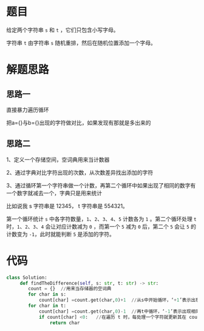 # 题目

给定两个字符串 `s` 和 `t` ，它们只包含小写字母。

字符串 `t` 由字符串 `s` 随机重排，然后在随机位置添加一个字母。

# 解题思路

## 思路一

直接暴力遍历循环

把a={}与b={}出现的字符做对比，如果发现有那就是多出来的

## 思路二

1、定义一个存储空间，空词典用来当计数器

2、通过字典对比字符出现的次数，从次数差异找出添加的字符

3、通过循环第一个字符串做一个计数，再第二个循环中如果出现了相同的数字有一个数字就减去一个，字典只是用来统计

比如说我 s 字符串是 12345， t 字符串是 554321。

第一个循环统计 `s` 中各字符数量，`1`、`2`、`3`、`4`、`5` 计数各为 `1` 。第二个循环处理 `t` 时，`1`、`2`、`3`、`4` 会让对应计数减为 `0` ，而第一个 `5` 减为 `0` 后，第二个 `5` 会让 `5` 的计数变为 `-1`，此时就能判断 `5` 是添加的字符。

# 代码

````python
class Solution:
     def findTheDifference(self, s: str, t: str) -> str:
        count = {}  //用来当存储器的空词典
        for char in s: 
            count[char] =count.get(char,0)+1  //从s中开始循环，‘+1’表示出现一次统计一次次数
        for char in t:
            count[char] =count.get(char,0)-1  //再t中循环，‘-1’表示出现相同的数量减去1
            if count[char] <0:   //在遍历 t 时，每处理一个字符就更新其在 count 中的计数，一旦发现某个字符的计数小于 0，就说明该字符在 t 中的数量比在 s 中多
                return char
            
            
````


